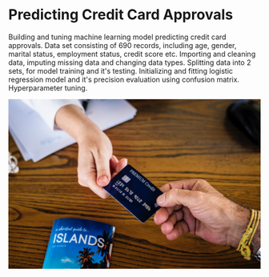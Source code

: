 # Predicting Credit Card Approvals

Building and tuning machine learning model predicting credit card approvals.
Data set consisting of 690 records, including age, gender, marital status, employment status, credit score etc.
Importing and cleaning data, imputing missing data and changing data types.
Splitting data into 2 sets, for model training and it's testing.
Initializing and fitting logistic regression model and it's precision evaluation using confusion matrix.
Hyperparameter tuning.

![](https://github.com/Cinda85/Predicting-Credit-Card-Approvals/blob/main/Images/credit_card_small.jpg)
